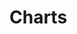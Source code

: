 <!doctype html>
<html>
<head>
<meta charset="utf-8">
<title>Charts</title>
</head>

# Charts

<div id="chart1" style="width: 1000px; height: 600px;"></div>
<div id="chart2" style="width: 1000px; height: 600px;"></div>

<script src="dist/bundle.js"></script>
<script src="https://cdnjs.cloudflare.com/ajax/libs/echarts/5.3.0/echarts.min.js"></script>
<script src="https://cdnjs.cloudflare.com/ajax/libs/PapaParse/4.1.2/papaparse.min.js"></script>
<script src="https://d3js.org/d3-collection.v1.min.js"></script>

</html>

